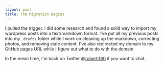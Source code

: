 ```yaml
---
layout: post
title: The Migration Begins
---
```


I pulled the trigger. I did some research and found a solid way to import my wordpress posts into a text/markdown format. I've put all my previous posts into my `_drafts` folder while I work on cleaning up the markdown, correcting photos, and removing stale content. I've also redirected my domain to my GitHub pages URL while I figure out what to do with the domain.  

In the mean time, I'm back on Twitter [@robertj180](http://twitter.com/robertj180) if you want to chat.